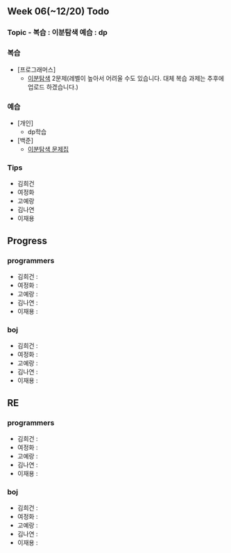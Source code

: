 
## Week 06(~12/20) Todo
### Topic - 복습 : 이분탐색  예습 : dp

### 복습

- [프로그래머스]
	- [이분탐색](https://programmers.co.kr/learn/courses/30/parts/12486) 2문제(레벨이 높아서 어려울 수도 있습니다. 대체 복습 과제는 추후에 업로드 하겠습니다.)


### 예습

- [개인]
	- dp학습
- [백준]
	- [이분탐색 문제집](https://www.acmicpc.net/workbook/view/6085)



### Tips

- 김희건
- 여정화
- 고예랑
- 김나연
- 이재용



## Progress

### programmers
- 김희건 : 
- 여정화 : 
- 고예랑 : 
- 김나연 :
- 이재용 :


### boj
- 김희건 : 			
- 여정화 : 
- 고예랑 :
- 김나연 : 
- 이재용 :



## RE

### programmers
- 김희건 : 
- 여정화 :
- 고예랑 :
- 김나연 : 
- 이재용 :


### boj
- 김희건 :
- 여정화 : 
- 고예랑 :
- 김나연 : 
- 이재용 :









